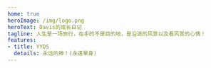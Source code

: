 ```yaml
---
home: true
heroImage: /img/logo.png
heroText: Davis的成长日记
tagline: 人生是一场旅行，在乎的不是目的地，是沿途的风景以及看风景的心情！
features:
- title: YYDS
  details: 永远的神！(永遠單身)
---
```

